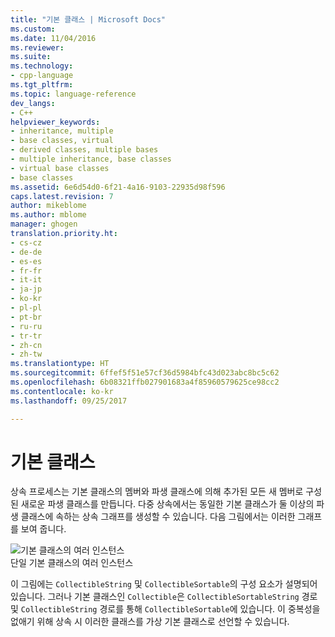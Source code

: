 ```yaml
---
title: "기본 클래스 | Microsoft Docs"
ms.custom: 
ms.date: 11/04/2016
ms.reviewer: 
ms.suite: 
ms.technology:
- cpp-language
ms.tgt_pltfrm: 
ms.topic: language-reference
dev_langs:
- C++
helpviewer_keywords:
- inheritance, multiple
- base classes, virtual
- derived classes, multiple bases
- multiple inheritance, base classes
- virtual base classes
- base classes
ms.assetid: 6e6d54d0-6f21-4a16-9103-22935d98f596
caps.latest.revision: 7
author: mikeblome
ms.author: mblome
manager: ghogen
translation.priority.ht:
- cs-cz
- de-de
- es-es
- fr-fr
- it-it
- ja-jp
- ko-kr
- pl-pl
- pt-br
- ru-ru
- tr-tr
- zh-cn
- zh-tw
ms.translationtype: HT
ms.sourcegitcommit: 6ffef5f51e57cf36d5984bfc43d023abc8bc5c62
ms.openlocfilehash: 6b08321ffb027901683a4f85960579625ce98cc2
ms.contentlocale: ko-kr
ms.lasthandoff: 09/25/2017

---
```

# <a name="base-classes"></a>기본 클래스
상속 프로세스는 기본 클래스의 멤버와 파생 클래스에 의해 추가된 모든 새 멤버로 구성된 새로운 파생 클래스를 만듭니다. 다중 상속에서는 동일한 기본 클래스가 둘 이상의 파생 클래스에 속하는 상속 그래프를 생성할 수 있습니다. 다음 그림에서는 이러한 그래프를 보여 줍니다.  
  
 ![기본 클래스의 여러 인스턴스](../cpp/media/vc38xn1.gif "vc38XN1")  
단일 기본 클래스의 여러 인스턴스  
  
 이 그림에는 `CollectibleString` 및 `CollectibleSortable`의 구성 요소가 설명되어 있습니다. 그러나 기본 클래스인 `Collectible`은 `CollectibleSortableString` 경로 및 `CollectibleString` 경로를 통해 `CollectibleSortable`에 있습니다. 이 중복성을 없애기 위해 상속 시 이러한 클래스를 가상 기본 클래스로 선언할 수 있습니다.  
  

